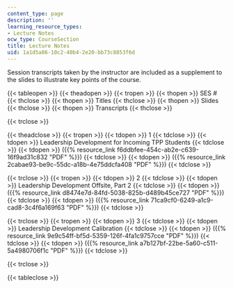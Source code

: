 ```yaml
---
content_type: page
description: ''
learning_resource_types:
- Lecture Notes
ocw_type: CourseSection
title: Lecture Notes
uid: 1a1d5a86-10c2-40b4-2e20-bb73c8853f6d
---
```


Session transcripts taken by the instructor are included as a supplement to the slides to illustrate key points of the course.

{{< tableopen >}}
{{< theadopen >}}
{{< tropen >}}
{{< thopen >}}
SES #
{{< thclose >}}
{{< thopen >}}
Titles
{{< thclose >}}
{{< thopen >}}
Slides
{{< thclose >}}
{{< thopen >}}
Transcripts
{{< thclose >}}

{{< trclose >}}

{{< theadclose >}}
{{< tropen >}}
{{< tdopen >}}
1
{{< tdclose >}}
{{< tdopen >}}
Leadership Development for Incoming TPP Students
{{< tdclose >}}
{{< tdopen >}}
({{% resource_link f6ddbfee-454c-ab2e-c639-16f9ad31c832 "PDF" %}})
{{< tdclose >}}
{{< tdopen >}}
({{% resource_link 2cabae93-be9c-55dc-a18b-4e75ddcfa408 "PDF" %}})
{{< tdclose >}}

{{< trclose >}}
{{< tropen >}}
{{< tdopen >}}
2
{{< tdclose >}}
{{< tdopen >}}
Leadership Development Offsite, Part 2
{{< tdclose >}}
{{< tdopen >}}
({{% resource_link d8474e7d-84fd-5038-825b-d489b45ce727 "PDF" %}})
{{< tdclose >}}
{{< tdopen >}}
({{% resource_link 71ca9cf0-6249-a1c9-cad8-3c4f6a169f63 "PDF" %}})
{{< tdclose >}}

{{< trclose >}}
{{< tropen >}}
{{< tdopen >}}
3
{{< tdclose >}}
{{< tdopen >}}
Leadership Development Calibration
{{< tdclose >}}
{{< tdopen >}}
({{% resource_link 9e9c54ff-bf5d-5359-126f-4fa1c9757cce "PDF" %}})
{{< tdclose >}}
{{< tdopen >}}
({{% resource_link a7b127bf-22be-5a60-c511-5a4980706f1c "PDF" %}})
{{< tdclose >}}

{{< trclose >}}

{{< tableclose >}}